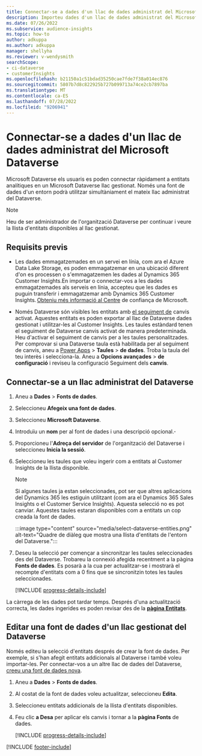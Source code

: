 ```yaml
---
title: Connectar-se a dades d'un llac de dades administrat del Microsoft Dataverse
description: Importeu dades d'un llac de dades administrat del Microsoft Dataverse.
ms.date: 07/26/2022
ms.subservice: audience-insights
ms.topic: how-to
author: adkuppa
ms.author: adkuppa
manager: shellyha
ms.reviewer: v-wendysmith
searchScope:
- ci-dataverse
- customerInsights
ms.openlocfilehash: b21150a1c51bdad35250cae7fde7f38a014ec876
ms.sourcegitcommit: 5807b7d8c822925b727b099713a74ce2cb7897ba
ms.translationtype: MT
ms.contentlocale: ca-ES
ms.lasthandoff: 07/28/2022
ms.locfileid: "9206941"
---
```

# <a name="connect-to-data-in-a-microsoft-dataverse-managed-data-lake"></a>Connectar-se a dades d'un llac de dades administrat del Microsoft Dataverse

Microsoft Dataverse els usuaris es poden connectar ràpidament a entitats analítiques en un Microsoft Dataverse llac gestionat. Només una font de dades d'un entorn podrà utilitzar simultàniament el mateix llac administrat del Dataverse.

> [!NOTE]
> Heu de ser administrador de l'organització Dataverse per continuar i veure la llista d'entitats disponibles al llac gestionat.

## <a name="prerequisites"></a>Requisits previs

- Les dades emmagatzemades en un servei en línia, com ara el Azure Data Lake Storage, es poden emmagatzemar en una ubicació diferent d'on es processen o s'emmagatzemen les dades al Dynamics 365 Customer Insights.En importar o connectar-vos a les dades emmagatzemades als serveis en línia, accepteu que les dades es puguin transferir i emmagatzemar amb Dynamics 365 Customer Insights. [Obteniu més informació al Centre](https://www.microsoft.com/trust-center) de confiança de Microsoft.

- Només Dataverse són visibles les entitats amb [el seguiment de](/power-platform/admin/enable-change-tracking-control-data-synchronization) canvis activat. Aquestes entitats es poden exportar al llac de Dataverse dades gestionat i utilitzar-les al Customer Insights. Les taules estàndard tenen el seguiment de Dataverse canvis activat de manera predeterminada. Heu d'activar el seguiment de canvis per a les taules personalitzades. Per comprovar si una Dataverse taula està habilitada per al seguiment de canvis, aneu a [Power Apps](https://make.powerapps.com) > **Taules** > **de dades**. Troba la taula del teu interès i selecciona-la. Aneu a **Opcions avançades** > **de configuració** i reviseu la configuració Seguiment dels **canvis**.

## <a name="connect-to-a-dataverse-managed-lake"></a>Connectar-se a un llac administrat del Dataverse

1. Aneu a **Dades** > **Fonts de dades**.

1. Seleccioneu **Afegeix una font de dades**.

1. Seleccioneu **Microsoft Dataverse**.

1. Introduïu un **nom** per al font de dades i una descripció opcional.**·**

1. Proporcioneu l'**Adreça del servidor** de l'organització del Dataverse i seleccioneu **Inicia la sessió**.

1. Seleccioneu les taules que voleu ingerir com a entitats al Customer Insights de la llista disponible.

   > [!NOTE]
   > Si algunes taules ja estan seleccionades, pot ser que altres aplicacions del Dynamics 365 les estiguin utilitzant (com ara el Dynamics 365 Sales Insights o el Customer Service Insights). Aquesta selecció no es pot canviar. Aquestes taules estaran disponibles com a entitats un cop creada la font de dades.

    :::image type="content" source="media/select-dataverse-entities.png" alt-text="Quadre de diàleg que mostra una llista d'entitats de l'entorn del Dataverse.":::

1. Deseu la selecció per començar a sincronitzar les taules seleccionades des del Dataverse. Trobareu la connexió afegida recentment a la pàgina **Fonts de dades**. Es posarà a la cua per actualitzar-se i mostrarà el recompte d'entitats com a 0 fins que se sincronitzin totes les taules seleccionades.

   [!INCLUDE [progress-details-include](includes/progress-details-pane.md)]

La càrrega de les dades pot tardar temps. Després d'una actualització correcta, les dades ingerides es poden revisar des de la [**pàgina Entitats**](entities.md).

## <a name="edit-a-dataverse-managed-lake-data-source"></a>Editar una font de dades d'un llac gestionat del Dataverse

Només editeu la selecció d'entitats després de crear la font de dades. Per exemple, si s'han afegit entitats addicionals al Dataverse i també voleu importar-les.
Per connectar-vos a un altre llac de dades del Dataverse, [creeu una font de dades nova](#connect-to-a-dataverse-managed-lake).

1. Aneu a **Dades** > **Fonts de dades**.

1. Al costat de la font de dades voleu actualitzar, seleccioneu **Edita**.

1. Seleccioneu entitats addicionals de la llista d'entitats disponibles.

1. Feu clic **a Desa** per aplicar els canvis i tornar a la **pàgina Fonts** de dades.

   [!INCLUDE [progress-details-include](includes/progress-details-pane.md)]

[!INCLUDE [footer-include](includes/footer-banner.md)]
